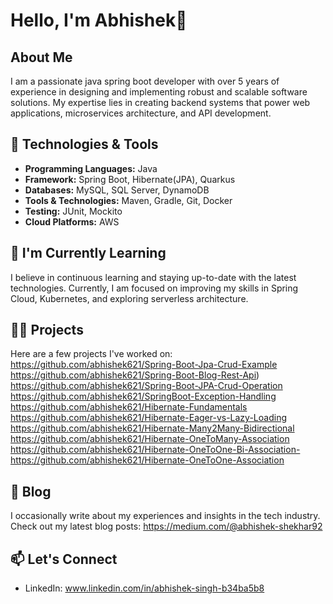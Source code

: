 # Hello, I'm Abhishek👋

## About Me
I am a passionate java spring boot developer with over 5 years of experience in designing and implementing robust and 
scalable software solutions. My expertise lies in creating backend systems that power web applications, microservices 
architecture, and API development.

## 🔧 Technologies & Tools
- **Programming Languages:** Java
- **Framework:** Spring Boot, Hibernate(JPA), Quarkus
- **Databases:** MySQL, SQL Server, DynamoDB
- **Tools & Technologies:** Maven, Gradle, Git, Docker
- **Testing:** JUnit, Mockito
- **Cloud Platforms:** AWS

## 🌱 I'm Currently Learning
I believe in continuous learning and staying up-to-date with the latest technologies. Currently, I am focused on improving my skills in Spring Cloud, Kubernetes, and exploring serverless architecture.

## 👨‍💻 Projects
Here are a few projects I've worked on:
https://github.com/abhishek621/Spring-Boot-Jpa-Crud-Example 
https://github.com/abhishek621/Spring-Boot-Blog-Rest-Api)
https://github.com/abhishek621/Spring-Boot-JPA-Crud-Operation
https://github.com/abhishek621/SpringBoot-Exception-Handling
https://github.com/abhishek621/Hibernate-Fundamentals
https://github.com/abhishek621/Hibernate-Eager-vs-Lazy-Loading
https://github.com/abhishek621/Hibernate-Many2Many-Bidirectional
https://github.com/abhishek621/Hibernate-OneToMany-Association
https://github.com/abhishek621/Hibernate-OneToOne-Bi-Association-
https://github.com/abhishek621/Hibernate-OneToOne-Association

## 📝 Blog
I occasionally write about my experiences and insights in the tech industry. Check out my latest blog posts:
https://medium.com/@abhishek-shekhar92

## 📫 Let's Connect
- LinkedIn: www.linkedin.com/in/abhishek-singh-b34ba5b8
